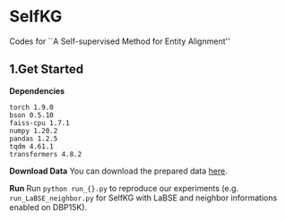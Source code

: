 # SelfKG
Codes for ``A Self-supervised Method for Entity Alignment''
## 1.Get Started
**Dependencies**
```
torch 1.9.0
bson 0.5.10
faiss-cpu 1.7.1
numpy 1.20.2
pandas 1.2.5
tqdm 4.61.1
transformers 4.8.2
```
**Download Data**
You can download the prepared data [here](https://cloud.tsinghua.edu.cn/f/9c5dfe2f4b064c998ef6/?dl=1).

**Run**
Run `python run_{}.py` to reproduce our experiments (e.g. `run_LaBSE_neighbor.py` for SelfKG with LaBSE and neighbor informations enabled on DBP15K).